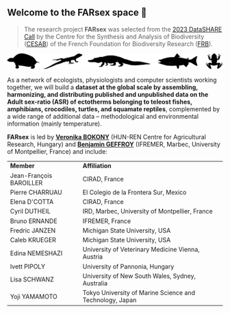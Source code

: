 ## Welcome to the FARsex space :wave:

> The research project **FARsex** was selected from the [2023 DataSHARE Call](https://www.fondationbiodiversite.fr/en/calls/call-for-proposals-datashare-2023/) by the Centre for the Synthesis and Analysis of Biodiversity ([CESAB](https://www.fondationbiodiversite.fr/en/about-the-foundation/le-cesab/)) of the French Foundation for Biodiversity Research ([FRB](https://www.fondationbiodiversite.fr/en/)).

![](farsex-banner.png)

As a network of ecologists, physiologists and computer scientists working together, we will build a **dataset at the global scale by assembling, harmonizing, and distributing published and unpublished data on the Adult sex-ratio (ASR) of ectotherms belonging to teleost fishes, amphibians, crocodiles, turtles, and squamate reptiles**, complemented by a wide range of additional data – methodological and environmental information (mainly temperature).

**FARsex** is led by [**Veronika BOKONY**](https://evolecol.hu/people/veronika-bokony/) (HUN-REN Centre for Agricultural Research, Hungary) and [**Benjamin GEFFROY**](https://www.benjamingeffroy.com/) (IFREMER, Marbec, University of Montpellier, France) and include:

<table>
  <tr>
    <td><b>Member</b></td>
    <td><b>Affiliation</b></td>
  </tr>
  <tr>
    <td>Jean-François BAROILLER</td>
    <td>CIRAD, France</td>
  </tr>
  <tr>
    <td>Pierre CHARRUAU</td>
    <td>El Colegio de la Frontera Sur, Mexico</td>
  </tr>
  <tr>
    <td>Elena D'COTTA</td>
    <td>CIRAD, France</td>
  </tr>
  <tr>
    <td>Cyril DUTHEIL</td>
    <td>IRD, Marbec, University of Montpellier, France</td>
  </tr>
  <tr>
    <td>Bruno ERNANDE</td>
    <td>IFREMER, France</td>
  </tr>
  <tr>
    <td>Fredric JANZEN</td>
    <td>Michigan State University, USA</td>
  </tr>
  <tr>
    <td>Caleb KRUEGER</td>
    <td>Michigan State University, USA</td>
  </tr>
  <tr>
    <td>Edina NEMESHAZI</td>
    <td>University of Veterinary Medicine Vienna, Austria</td>
  </tr>
  <tr>
    <td>Ivett PIPOLY</td>
    <td>University of Pannonia, Hungary</td>
  </tr>
  <tr>
    <td>Lisa SCHWANZ</td>
    <td>University of New South Wales, Sydney, Australia</td>
  </tr>
  <tr>
    <td>Yoji YAMAMOTO</td>
    <td>Tokyo University of Marine Science and Technology, Japan</td>
  </tr>
</table>

